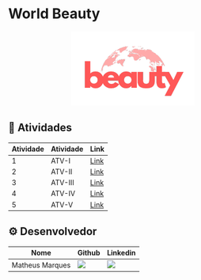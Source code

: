 # World Beauty

<p align="center">
      <img src="/wb_logo.png" alt="logo">

<span id="topo">
<p align="center">
  

## 🎯 Atividades <a id="objetivo"></a>
| Atividade | Atividade | Link |
| ---- | ------ | -------- |
| 1 | ATV-I | <a href="https://github.com/matmarquesx/World-Beauty/tree/ATV-I" target="_blank">Link</a> |
| 2 | ATV-II | <a href="https://github.com/matmarquesx/World-Beauty/tree/ATV-II" target="_blank">Link</a> |
| 3 | ATV-III | <a href="https://github.com/matmarquesx/World-Beauty/tree/ATV-III" target="_blank">Link</a> |
| 4 | ATV-IV | <a href="https://github.com/matmarquesx/World-Beauty/tree/ATV-IV" target="_blank">Link</a> |
| 5 | ATV-V | <a href="https://github.com/matmarquesx/World-Beauty/tree/ATV-V" target="_blank">Link</a> |


## ⚙ Desenvolvedor <a id="equipe"></a>

| Nome | Github | Linkedin |
| ---- | ------ | -------- | 
| Matheus Marques |<a href="https://github.com/matmarquesx"><img src="https://img.shields.io/badge/GitHub-100000?style=for-the-badge&logo=github&logoColor=white"></a>| <a href="https://www.linkedin.com/in/matmarquesx/"><img src="https://img.shields.io/badge/LinkedIn-0077B5?style=for-the-badge&logo=linkedin&logoColor=white"></a> |


